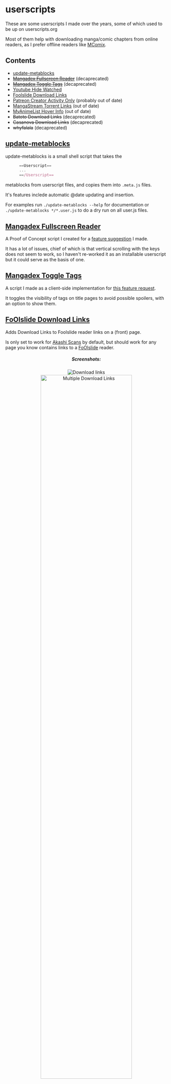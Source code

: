 userscripts
==================

These are some userscripts I made over the years,
some of which used to be up on userscripts.org

Most of them help with downloading manga/comic chapters from online readers,
as I prefer offline readers like [MComix](http://sourceforge.net/projects/mcomix/).


Contents
-----
 * [update-metablocks](#update-metablocks)
 * ~~[Mangadex Fullscreen Reader](#mangadex-fullscreen-reader)~~ (decaprecated)
 * ~~[Mangadex Toggle Tags](#mangadex-toggle-tags)~~ (decaprecated)
 * [Youtube Hide Watched](#youtube-hide-watched)
 * [Foolslide Download Links](#foolslide-download-links)
 * [Patreon Creator Activity Only](#patreon-creator-activity-only) (probably out of date)
 * [MangaStream Torrent Links](#mangastream-torrent-links) (out of date)
 * [MyAnimeList Hover Info](#myanimelist-hover-info) (out of date)
 * ~~Batoto Download Links~~ (decaprecated)
 * ~~Casanova Download Links~~ (decaprecated)
 * ~~whyfalala~~ (decaprecated)



<h2 id="update-metablocks">
    <a href="update-metablocks">update-metablocks</a>
</h2>

update-metablocks is a small shell script that takes the
```javascript
      ==Userscript==
      ...
      ==/Userscript==
```
metablocks from userscript files, and copies them into `.meta.js` files.

It's features inclede automatic @date updating and insertion.

For examples run `./update-metablocks --help` for documentation
or `./update-metablocks */*.user.js` to do a dry run on all user.js files.

<h2 id="mangadex-fullscreen-reader">
    <a href="./mangadex-fullscreen-reader/mangadex-fullscreen-reader.js">Mangadex Fullscreen Reader</a>
</h2>

A Proof of Concept script I created for a [feature suggestion](https://mangadex.org/thread/68879) I made.

It has a lot of issues, chief of which is that vertical scrolling with the keys does not seem to work, so I haven't re-worked it as an installable userscript but it could serve as the basis of one.

<h2 id="mangadex-toggle-tags">
    <a href="./mangadex-toggle-tags/mangadex-toggle-tags.user.js">Mangadex Toggle Tags</a>
</h2>

A script I made as a client-side implementation for [this feature request](https://mangadex.org/thread/172646).

It toggles the visibility of tags on title pages to avoid possible spoilers, with an option to show them.



<h2 id="foolslide-download-links">
        <a href="foolslide-download-links/foolslide-download-links.user.js">FoOlslide Download Links</a>
</h2>

Adds Download Links to Foolslide reader links on a (front) page.

Is only set to work for [Akashi Scans](http://akashiscans.com/) by default,
but should work for any page you know contains links to a [FoOlslide](https://foolcode.github.io/FoOlSlide/) reader.

<div class="screenshots" style="max-wdith: 80%" align="center">
    <h5>Screenshots:</h5>
    <img src="http://i.imgur.com/0UpEihx.png" alt="Download links" />
    <br />
    <img src="http://i.imgur.com/f0GgH1D.png" width="75%" alt="Multiple Download Links" />
</div>



<h2 id="mangastream-torrent-links">
    <a href="mangastream-torrent-links/mangastream_torrent_link.user.js">Mangastream Torrent Links</a>
</h2>

Provides direct image and external download links for the the [MangaStream](http://mangastream.com/) Reader.

<div class="screenshots" style="max-width: 80%" align="center">
    <h5>Screenshots:</h5>
    <img src="http://i.imgur.com/ieHxlwd.png" alt="Navigation Menu" />
    <img src="http://i.imgur.com/474MQmC.png" width="33%" alt="Direct Links" />
    <img src="http://i.imgur.com/mWIIKGy.png" width="33%" alt="Torrent Links" />
</div>

<h2 id="myanimelist-hover-info">
    <a href="myanimelist-hover-info/myanimelist-hover-info.user.js">MyAnimeList Hover Info</a>
</h2>

Adds hovering info boxes to links on [MyAnimeList](http://myanimelist.net)
similar to the ones on Top Anime/Manga pages, to normal links.

**Note**: This is a very dirty hack; it doesn't work great, and it never will.

<div class="screenshots" style="max-width: 80%" align="center">
    <h5>Screenshots:</h5>
    <img src="http://i.imgur.com/7FWhhrR.png" width="45%"alt="On shared lists" />
    <img src="http://i.imgur.com/GWoKkvR.png" width="45%"alt="On profiles" />
</div>


<h2 id="patreon-creator-activity-only">
    <a href="patreon-creator-activity-only/Patreon_Creator_Activity_Only.user.js">Patreon Creator Activity Only</a>
</h2>

Hides non-creator posts on [Patreon](https://www.patreon.com/)
from a projects Activity page.

<div class="screenshots" style="max-width: 80%" align="center">
    <h5>Screenshots:</h5>
    <img src="http://i.imgur.com/F21HAI5.png" width="45%" alt="Hide comments off" />
    <img src="http://i.imgur.com/J3KBBWo.png" width="45%" alt="Hide comments on"  />
</div>


<h2 id="youtube-hide-watched">
    <a href="youtube-hide-watched/youtube-hide-watched.user.js">Youtube Hide Watched</a>
</h2>

A no-nonsense userscript that hides watched videos from your subscription inbox on [Youtube](https://www.youtube.com/feed/subscriptions).
